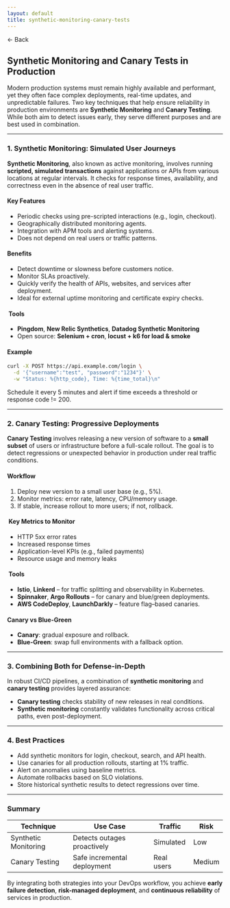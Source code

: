 ```yaml
---
layout: default
title: synthetic-monitoring-canary-tests
---
```


<a href="https://anish7610.github.io/technical-writeups" style="text-decoration: none;">← Back</a>


## Synthetic Monitoring and Canary Tests in Production

Modern production systems must remain highly available and performant, yet they often face complex deployments, real-time updates, and unpredictable failures. Two key techniques that help ensure reliability in production environments are **Synthetic Monitoring** and **Canary Testing**. While both aim to detect issues early, they serve different purposes and are best used in combination.

---

### 1. Synthetic Monitoring: Simulated User Journeys

**Synthetic Monitoring**, also known as active monitoring, involves running **scripted, simulated transactions** against applications or APIs from various locations at regular intervals. It checks for response times, availability, and correctness even in the absence of real user traffic.

####  Key Features

* Periodic checks using pre-scripted interactions (e.g., login, checkout).
* Geographically distributed monitoring agents.
* Integration with APM tools and alerting systems.
* Does not depend on real users or traffic patterns.

####  Benefits

* Detect downtime or slowness before customers notice.
* Monitor SLAs proactively.
* Quickly verify the health of APIs, websites, and services after deployment.
* Ideal for external uptime monitoring and certificate expiry checks.

#### ️ Tools

* **Pingdom**, **New Relic Synthetics**, **Datadog Synthetic Monitoring**
* Open source: **Selenium + cron**, **locust + k6 for load & smoke**

####  Example

```bash
curl -X POST https://api.example.com/login \
  -d '{"username":"test", "password":"1234"}' \
  -w "Status: %{http_code}, Time: %{time_total}\n"
```

Schedule it every 5 minutes and alert if time exceeds a threshold or response code != 200.

---

### 2. Canary Testing: Progressive Deployments

**Canary Testing** involves releasing a new version of software to a **small subset** of users or infrastructure before a full-scale rollout. The goal is to detect regressions or unexpected behavior in production under real traffic conditions.

####  Workflow

1. Deploy new version to a small user base (e.g., 5%).
2. Monitor metrics: error rate, latency, CPU/memory usage.
3. If stable, increase rollout to more users; if not, rollback.

#### ️ Key Metrics to Monitor

* HTTP 5xx error rates
* Increased response times
* Application-level KPIs (e.g., failed payments)
* Resource usage and memory leaks

#### ️ Tools

* **Istio**, **Linkerd** – for traffic splitting and observability in Kubernetes.
* **Spinnaker**, **Argo Rollouts** – for canary and blue/green deployments.
* **AWS CodeDeploy**, **LaunchDarkly** – feature flag–based canaries.

####  Canary vs Blue-Green

* **Canary**: gradual exposure and rollback.
* **Blue-Green**: swap full environments with a fallback option.

---

### 3. Combining Both for Defense-in-Depth

In robust CI/CD pipelines, a combination of **synthetic monitoring** and **canary testing** provides layered assurance:

* **Canary testing** checks stability of new releases in real conditions.
* **Synthetic monitoring** constantly validates functionality across critical paths, even post-deployment.

---

### 4. Best Practices

* Add synthetic monitors for login, checkout, search, and API health.
* Use canaries for all production rollouts, starting at 1% traffic.
* Alert on anomalies using baseline metrics.
* Automate rollbacks based on SLO violations.
* Store historical synthetic results to detect regressions over time.

---

### Summary

| Technique            | Use Case                    | Traffic    | Risk   |
| -------------------- | --------------------------- | ---------- | ------ |
| Synthetic Monitoring | Detects outages proactively | Simulated  | Low    |
| Canary Testing       | Safe incremental deployment | Real users | Medium |

By integrating both strategies into your DevOps workflow, you achieve **early failure detection**, **risk-managed deployment**, and **continuous reliability** of services in production.
